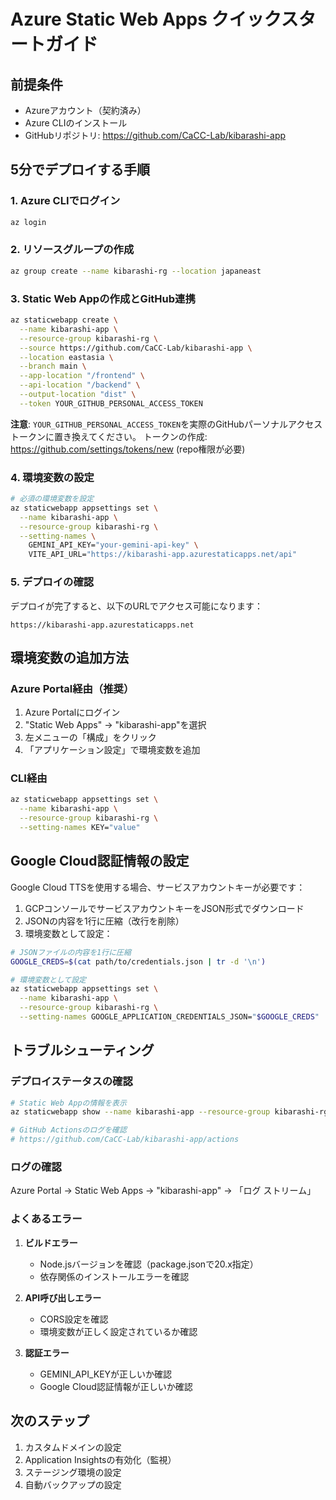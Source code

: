 # Azure Static Web Apps クイックスタートガイド

## 前提条件
- Azureアカウント（契約済み）
- Azure CLIのインストール
- GitHubリポジトリ: https://github.com/CaCC-Lab/kibarashi-app

## 5分でデプロイする手順

### 1. Azure CLIでログイン
```bash
az login
```

### 2. リソースグループの作成
```bash
az group create --name kibarashi-rg --location japaneast
```

### 3. Static Web Appの作成とGitHub連携
```bash
az staticwebapp create \
  --name kibarashi-app \
  --resource-group kibarashi-rg \
  --source https://github.com/CaCC-Lab/kibarashi-app \
  --location eastasia \
  --branch main \
  --app-location "/frontend" \
  --api-location "/backend" \
  --output-location "dist" \
  --token YOUR_GITHUB_PERSONAL_ACCESS_TOKEN
```

**注意**: `YOUR_GITHUB_PERSONAL_ACCESS_TOKEN`を実際のGitHubパーソナルアクセストークンに置き換えてください。
トークンの作成: https://github.com/settings/tokens/new (repo権限が必要)

### 4. 環境変数の設定
```bash
# 必須の環境変数を設定
az staticwebapp appsettings set \
  --name kibarashi-app \
  --resource-group kibarashi-rg \
  --setting-names \
    GEMINI_API_KEY="your-gemini-api-key" \
    VITE_API_URL="https://kibarashi-app.azurestaticapps.net/api"
```

### 5. デプロイの確認
デプロイが完了すると、以下のURLでアクセス可能になります：
```
https://kibarashi-app.azurestaticapps.net
```

## 環境変数の追加方法

### Azure Portal経由（推奨）
1. Azure Portalにログイン
2. "Static Web Apps" → "kibarashi-app"を選択
3. 左メニューの「構成」をクリック
4. 「アプリケーション設定」で環境変数を追加

### CLI経由
```bash
az staticwebapp appsettings set \
  --name kibarashi-app \
  --resource-group kibarashi-rg \
  --setting-names KEY="value"
```

## Google Cloud認証情報の設定

Google Cloud TTSを使用する場合、サービスアカウントキーが必要です：

1. GCPコンソールでサービスアカウントキーをJSON形式でダウンロード
2. JSONの内容を1行に圧縮（改行を削除）
3. 環境変数として設定：

```bash
# JSONファイルの内容を1行に圧縮
GOOGLE_CREDS=$(cat path/to/credentials.json | tr -d '\n')

# 環境変数として設定
az staticwebapp appsettings set \
  --name kibarashi-app \
  --resource-group kibarashi-rg \
  --setting-names GOOGLE_APPLICATION_CREDENTIALS_JSON="$GOOGLE_CREDS"
```

## トラブルシューティング

### デプロイステータスの確認
```bash
# Static Web Appの情報を表示
az staticwebapp show --name kibarashi-app --resource-group kibarashi-rg

# GitHub Actionsのログを確認
# https://github.com/CaCC-Lab/kibarashi-app/actions
```

### ログの確認
Azure Portal → Static Web Apps → "kibarashi-app" → 「ログ ストリーム」

### よくあるエラー

1. **ビルドエラー**
   - Node.jsバージョンを確認（package.jsonで20.x指定）
   - 依存関係のインストールエラーを確認

2. **API呼び出しエラー**
   - CORS設定を確認
   - 環境変数が正しく設定されているか確認

3. **認証エラー**
   - GEMINI_API_KEYが正しいか確認
   - Google Cloud認証情報が正しいか確認

## 次のステップ

1. カスタムドメインの設定
2. Application Insightsの有効化（監視）
3. ステージング環境の設定
4. 自動バックアップの設定